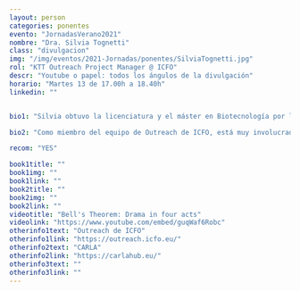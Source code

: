 ```yaml
---
layout: person
categories: ponentes
evento: "JornadasVerano2021"
nombre: "Dra. Silvia Tognetti"
class: "divulgacion"
img: "/img/eventos/2021-Jornadas/ponentes/SilviaTognetti.jpg"
rol: "KTT Outreach Project Manager @ ICFO"
descr: "Youtube o papel: todos los ángulos de la divulgación"
horario: "Martes 13 de 17.00h a 18.40h"
linkedin: ""


bio1: "Silvia obtuvo la licenciatura y el máster en Biotecnología por la Universidad de Padua (Italia). Trabajó en el University College London y recibió su doctorado en el Imperial College London (Reino Unido). Posteriormente fue investigadora postdoctoral en la Universitat Pompeu Fabra y IRB Barcelona (España) antes de incorporarse a ICFO, donde participa en la coordinación del proyecto europeo CARLA y lidera de las actividades de diseminación del mismo."

bio2: "Como miembro del equipo de Outreach de ICFO, está muy involucrada en varios programas de divulgación dirigidos a estudiantes de secundaria y universitarios, así como en el programa de ciencia y arte de ICFO."

recom: "YES"

book1title: ""
book1img: ""
book1link: ""
book2title: ""
book2img: ""
book2link: ""
videotitle: "Bell's Theorem: Drama in four acts"
videolink: "https://www.youtube.com/embed/guqWaf6Robc"
otherinfo1text: "Outreach de ICFO"
otherinfo1link: "https://outreach.icfo.eu/"
otherinfo2text: "CARLA"
otherinfo2link: "https://carlahub.eu/"
otherinfo3text: ""
otherinfo3link: ""
---
```

